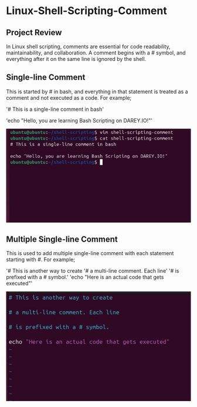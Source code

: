 # Linux-Shell-Scripting-Comment

## Project Review

In Linux shell scripting, comments are essential for code readability, maintainability, and collaboration. A comment begins with a *#* symbol, and everything after it on the same line is ignored by the shell. 

## Single-line Comment

This is started by # in bash, and everything in that statement is treated as a comment and not executed as a code. For example;

'# This is a single-line comment in bash'

'echo "Hello, you are learning Bash Scripting on DAREY.IO!"'

![alt text](cm1.JPG)


## Multiple Single-line Comment

This is used to add multiple single-line comment with each statement starting with *#*. For example;

'# This is another way to create
'# a multi-line comment. Each line'
'# is prefixed with a # symbol.'
'echo "Here is an actual code that gets executed"'

![alt text](cm2.JPG)
